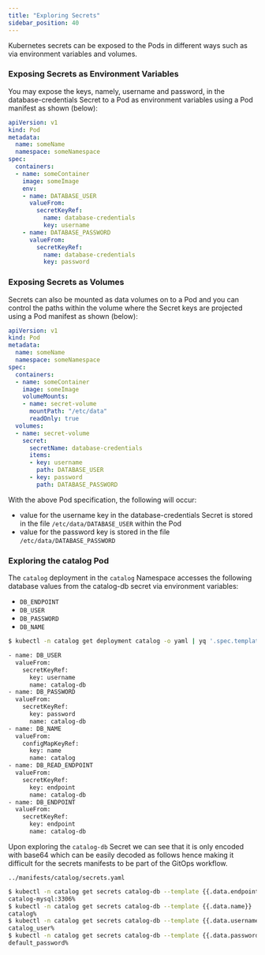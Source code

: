 ```yaml
---
title: "Exploring Secrets"
sidebar_position: 40
---
```


Kubernetes secrets can be exposed to the Pods in different ways such as via environment variables and volumes.

### Exposing Secrets as Environment Variables

You may expose the keys, namely, username and password, in the database-credentials Secret to a Pod as environment variables using a Pod manifest as shown (below):

```yaml
apiVersion: v1
kind: Pod
metadata:
  name: someName
  namespace: someNamespace
spec:
  containers:
  - name: someContainer
    image: someImage
    env:
    - name: DATABASE_USER
      valueFrom:
        secretKeyRef:
          name: database-credentials
          key: username
    - name: DATABASE_PASSWORD
      valueFrom:
        secretKeyRef:
          name: database-credentials
          key: password
```

### Exposing Secrets as Volumes

Secrets can also be mounted as data volumes on to a Pod and you can control the paths within the volume where the Secret keys are projected using a Pod manifest as shown (below):

```yaml
apiVersion: v1
kind: Pod
metadata:
  name: someName
  namespace: someNamespace
spec:
  containers:
  - name: someContainer
    image: someImage
    volumeMounts:
    - name: secret-volume
      mountPath: "/etc/data"
      readOnly: true
  volumes:
  - name: secret-volume
    secret:
      secretName: database-credentials
      items:
      - key: username
        path: DATABASE_USER 
      - key: password
        path: DATABASE_PASSWORD

```

With the above Pod specification, the following will occur:

* value for the username key in the database-credentials Secret is stored in the file `/etc/data/DATABASE_USER` within the Pod
* value for the password key is stored in the file `/etc/data/DATABASE_PASSWORD`

### Exploring the catalog Pod

The `catalog` deployment in the `catalog` Namespace accesses the following database values from the catalog-db secret via environment variables:

* `DB_ENDPOINT`
* `DB_USER`
* `DB_PASSWORD`
* `DB_NAME`

```bash
$ kubectl -n catalog get deployment catalog -o yaml | yq '.spec.template.spec.containers[] | .env'

- name: DB_USER
  valueFrom:
    secretKeyRef:
      key: username
      name: catalog-db
- name: DB_PASSWORD
  valueFrom:
    secretKeyRef:
      key: password
      name: catalog-db
- name: DB_NAME
  valueFrom:
    configMapKeyRef:
      key: name
      name: catalog
- name: DB_READ_ENDPOINT
  valueFrom:
    secretKeyRef:
      key: endpoint
      name: catalog-db
- name: DB_ENDPOINT
  valueFrom:
    secretKeyRef:
      key: endpoint
      name: catalog-db
```

Upon exploring the `catalog-db` Secret we can see that it is only encoded with base64 which can be easily decoded as follows hence making it difficult for the secrets manifests to be part of the GitOps workflow.

```file
../manifests/catalog/secrets.yaml
```

```bash
$ kubectl -n catalog get secrets catalog-db --template {{.data.endpoint}} | base64 -d
catalog-mysql:3306%                                                                                                                                                                                             
$ kubectl -n catalog get secrets catalog-db --template {{.data.name}} | base64 -d
catalog%                                                                                                                                                                                                        
$ kubectl -n catalog get secrets catalog-db --template {{.data.username}} | base64 -d
catalog_user%                                                                                                                                                                                                   
$ kubectl -n catalog get secrets catalog-db --template {{.data.password}} | base64 -d
default_password% 
```
